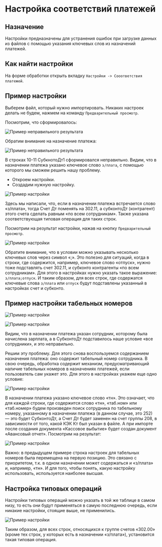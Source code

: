 # Настройка соответствий платежей

## Назначение

Настройки предназначены для устранения ошибок при загрузке данных из файлов с помощью указания ключевых слов из назначений платежей.

## Как найти настройки

На форме обработки открыть вкладку ``Настройки -> Сооответствия платежей``.

## Пример настройки

Выберем файл, который нужно импортировать. Никаких настроек делать не будем, нажмем на команду ``Предварительный просмотр``. 

Посмотрим, что сформировалось:

![Пример неправильного результата](https://sorokinltd.github.io/docs/import-from-treasury-systems-doc.github.io/docs/payment-match-settings/example-uncorrected.png)

Обратим внимание на назначение платежа:

![Пример неправильного результата](https://sorokinltd.github.io/docs/import-from-treasury-systems-doc.github.io/docs/payment-match-settings/example-uncorrected-comment.png)

В строках 10-11 СубкнотоДт1 сформировался неправильно. Видим, что в назначении платежа указано ключевое слово ``з/плата``, с помощью которого мы сможем решить нашу проблему.

* Откроем настройки.
* Создадим нужную настройку.

![Пример настройки](https://sorokinltd.github.io/docs/import-from-treasury-systems-doc.github.io/docs/payment-match-settings/example-settings.png)

Здесь мы написали, что, если в назначении платежа встречается слово «з/плата», тогда Счет Дт поменять на 302.11, а субконтоДт (контрагент) этого счета сделать равным «по всем сотрудникам». Также указана соответствующая типовая операция для таких строк.

Посмотрим на результат настройки, нажав на кнопку ``Предварительный просмотр``.

![Пример настройки](https://sorokinltd.github.io/docs/import-from-treasury-systems-doc.github.io/docs/payment-match-settings/example-corrected.png)

Обратите внимание, что в условии можно указывать несколько ключевых слов через символ «;». Это полезно для ситуаций, когда в строки, где содержится, например, ключевое слово «отпуск», нужно тоже подставлять счет 302.11, и субконто контрагенты «по всем сотрудникам». Для этого в настройках нужно указать такое выражение: ``з/плата;отпуск``. И таким образом, для всех строк, где содержатся ключевые слова ``з/плата`` или ``отпуск`` будут подставлены указанный в настройках счет и субконто.

## Пример настройки табельных номеров

![Пример настройки](https://sorokinltd.github.io/docs/import-from-treasury-systems-doc.github.io/docs/payment-match-settings/example-uncorrected-tn.png)

![Пример настройки](https://sorokinltd.github.io/docs/import-from-treasury-systems-doc.github.io/docs/payment-match-settings/example-uncorrected-tn-comment.png)

Видим, что в назначении платежа указан сотрудник, которому была начислена зарплата, а в СубконтоДт подставилось наше условие «все сотрудники», и это неправильно.

Решим эту проблему. Для этого снова воспользуемся содержанием назначения платежа: оно содержит табельный номер сотрудника. В свою очередь, обработка содержит механизм, предусматривающий наличие табельных номеров в назначениях платежей, если пользователь сам укажет это. Для этого в настройках укажем еще одно условие:

![Пример настройки](https://sorokinltd.github.io/docs/import-from-treasury-systems-doc.github.io/docs/payment-match-settings/example-settings-tn.png)

В назначении платежа указано ключевое слово «тн». Это означает, что для каждой строки, где содержится слово «тн», «таб.ном» или «таб.номер» будем произведен поиск сотрудника по табельному номеру, указанному в назначении платежа (в данном случае, это 252) — это будет СубконтоДт, а Счет Дт будет заменен на счет группы 208, в зависимости от того, какой КЭК Кт был указан в файле. А при импорте  после создания документа «Кассовое выбытие» будет создан документ «Авансовый отчет».
Посмотрим на результат:

![Пример настройки](https://sorokinltd.github.io/docs/import-from-treasury-systems-doc.github.io/docs/payment-match-settings/example-corrected-tn.png)

Важно: в предыдущем примере строка настроек для табельных номеров была перемещена на первую позицию. Это связано с приоритетом, т.к. в одном назначении может содержаться и «з/плата» и, например, «тн». И для того, чтобы понять, какую настройку использовать, используется наиболее высшая.

## Настройка типовых операций

Настройки типовых операций можно указать в той же таблице в самом низу, то есть они будут применяться в самую последнюю очередь, если никакие настройки, стоящие выше, не применились. 

![Пример настройки](https://sorokinltd.github.io/docs/import-from-treasury-systems-doc.github.io/docs/payment-match-settings/settings-to.png)

Таким образом, для всех строк, относящихся к группе счетов «302.00» (кроме тех строк, у которых есть в назначении «з/плата»), установится такая типовая операция.